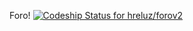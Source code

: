 Foro! 
[ ![Codeship Status for hreluz/forov2](https://app.codeship.com/projects/29e65e30-ed30-0135-d577-3a0a855a37ad/status?branch=master)](https://app.codeship.com/projects/270528)
